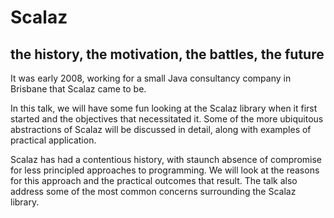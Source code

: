 Scalaz
======

the history, the motivation, the battles, the future
----------------------------------------------------

It was early 2008, working for a small Java consultancy company in Brisbane that
Scalaz came to be.

In this talk, we will have some fun looking at the Scalaz library when it first
started and the objectives that necessitated it. Some of the more ubiquitous
abstractions of Scalaz will be discussed in detail, along with examples of
practical application.

Scalaz has had a contentious history, with staunch absence of compromise for
less principled approaches to programming. We will look at the reasons for this
approach and the practical outcomes that result. The talk also address some of
the most common concerns surrounding the Scalaz library. 

